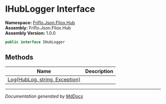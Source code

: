 ﻿<!--  
  <auto-generated>   
    The contents of this file were generated by a tool.  
    Changes to this file may be list if the file is regenerated  
  </auto-generated>   
-->

# IHubLogger Interface

**Namespace:** [Friflo.Json.Fliox.Hub](../index.md)  
**Assembly:** Friflo.Json.Fliox.Hub  
**Assembly Version:** 1.0.0

```csharp
public interface IHubLogger
```

## Methods

| Name                                             | Description |
| ------------------------------------------------ | ----------- |
| [Log(HubLog, string, Exception)](methods/Log.md) |             |

___

*Documentation generated by [MdDocs](https://github.com/ap0llo/mddocs)*
